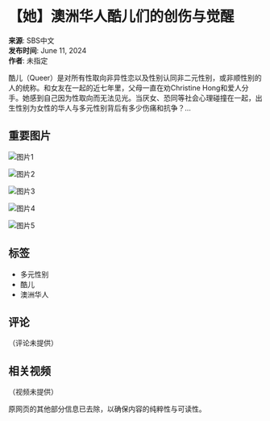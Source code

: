 # 【她】澳洲华人酷儿们的创伤与觉醒

**来源**: SBS中文  
**发布时间**: June 11, 2024  
**作者**: 未指定

酷儿（Queer）是对所有性取向非异性恋以及性别认同非二元性别，或非顺性别的人的统称。和女友在一起的近七年里，父母一直在劝Christine Hong和爱人分手。她感到自己因为性取向而无法见光。当厌女、恐同等社会心理碰撞在一起，出生性别为女性的华人与多元性别背后有多少伤痛和抗争？...

## 重要图片
![图片1](https://scontent-sjc3-1.xx.fbcdn.net/v/t15.5256-10/480850925_1133767964632393_4340724423709555886_n.jpg?stp=dst-jpg_s960x960_tt6&_nc_cat=111&ccb=1-7&_nc_sid=7965db&_nc_ohc=1LoA31Rsc1YQ7kNvgEt9XZN&_nc_oc=AdgxmPtW-U5mff7MhWFfLVPEc4aFyh5tiDXZYYErkkqHDqwGPeOwJpF3ZaFB-9BpEoM&_nc_zt=23&_nc_ht=scontent-sjc3-1.xx&_nc_gid=AOzh0V70qN1sUq7ZacO6zcN&oh=00_AYDVw9c1JD_Ov2Ay3OT22oXS286WgtMO12DEK2w-7uuOIQ&oe=67BCFE11)

![图片2](https://scontent-sjc3-1.xx.fbcdn.net/v/t15.5256-10/480348575_979375940837779_7852492139316570084_n.jpg?stp=dst-jpg_s960x960_tt6&_nc_cat=104&ccb=1-7&_nc_sid=7965db&_nc_ohc=pecCvxJJXJMQ7kNvgH7jGRp&_nc_oc=AdiOSj8VN9dd4zBiOh2EoKQsf5J1mUPNXtcsjG4VTU4AKn41ZPbHVeIMqdnRUvaX70U&_nc_zt=23&_nc_ht=scontent-sjc3-1.xx&_nc_gid=AOzh0V70qN1sUq7ZacO6zcN&oh=00_AYAw_7vQzV5ontChGzuotqyfKzmXD0gNPGORe3-KmnUOeg&oe=67BCFD48)

![图片3](https://scontent-sjc3-1.xx.fbcdn.net/v/t15.5256-10/480282218_1195758215587463_2889333647417830703_n.jpg?stp=dst-jpg_s960x960_tt6&_nc_cat=108&ccb=1-7&_nc_sid=7965db&_nc_ohc=LPnWMkuXlsEQ7kNvgHDUv90&_nc_oc=AdgJo8lF9s_F6C4Do0G8De9djBrA9_xYhUhmtY5pbOqcpjuyC0VWSS79faGdor9v1Yk&_nc_zt=23&_nc_ht=scontent-sjc3-1.xx&_nc_gid=AOzh0V70qN1sUq7ZacO6zcN&oh=00_AYAVOFr-NQgjxuB4vjUDYvgbx5c1GhBNci4lDbNveLag5Q&oe=67BCEDA3)

![图片4](https://scontent-sjc3-1.xx.fbcdn.net/v/t15.5256-10/480556443_414576805051144_5284599225370130806_n.jpg?stp=dst-jpg_s960x960_tt6&_nc_cat=101&ccb=1-7&_nc_sid=7965db&_nc_ohc=hHnHyriYb1QQ7kNvgEvqlec&_nc_oc=AdgTHDHv13cIwc5yQbUVqz-3MWKU-6O-nKhZ96CHOFFjPhjRK_xQBD1rbtu7K7qijLY&_nc_zt=23&_nc_ht=scontent-sjc3-1.xx&_nc_gid=AOzh0V70qN1sUq7ZacO6zcN&oh=00_AYAQMiHtAirK05sYZDosGGqL1cXpGEEcixM29DGfMmzmyQ&oe=67BD1AC0)

![图片5](https://scontent-sjc3-1.xx.fbcdn.net/v/t15.5256-10/481009608_611766751709652_4174923139332554700_n.jpg?stp=dst-jpg_s960x960_tt6&_nc_cat=105&ccb=1-7&_nc_sid=7965db&_nc_ohc=llRQ4ZmL0i0Q7kNvgEzN145&_nc_oc=AdjznzvMbnizPf_TcpbZYKMKgpL6TzJc0jjCLX-Ogty2j2Sh2bARzpi3eTCZo6kXCMs&_nc_zt=23&_nc_ht=scontent-sjc3-1.xx&_nc_gid=AOzh0V70qN1sUq7ZacO6zcN&oh=00_AYBlWb__BsKtAD1f--rrxU54Zwg8fg1skHIaejFMkL7Ncw&oe=67BD0502)

## 标签
- 多元性别
- 酷儿
- 澳洲华人

## 评论
（评论未提供）

## 相关视频
（视频未提供）

原网页的其他部分信息已去除，以确保内容的纯粹性与可读性。